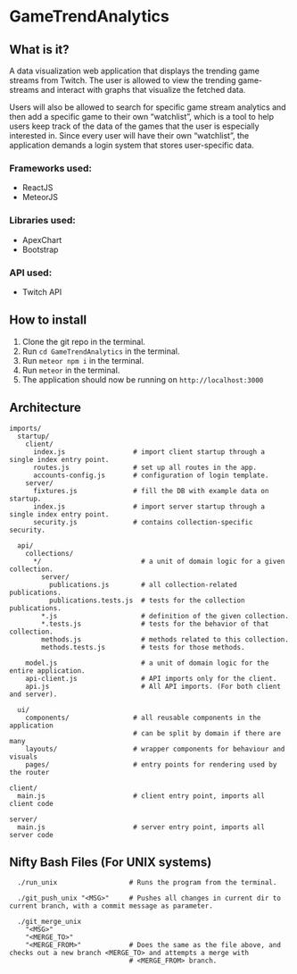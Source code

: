# GameTrendAnalytics

## What is it?
A data visualization web application that displays the trending game streams from Twitch. The user is allowed to view the trending game-streams and interact with graphs that visualize the fetched data.

Users will also be allowed to search for specific game stream analytics and then add a specific game to their own “watchlist”, which is a tool to help users keep track of the data of the games that the user is especially interested in.
Since every user will have their own “watchlist”, the application demands a login system that stores user-specific data.

### Frameworks used:
* ReactJS
* MeteorJS

### Libraries used:
* ApexChart
* Bootstrap

### API used:
* Twitch API

## How to install

1. Clone the git repo in the terminal.
2. Run `cd GameTrendAnalytics` in the terminal.
3. Run `meteor npm i` in the terminal.
4. Run `meteor` in the terminal.
5. The application should now be running on `http://localhost:3000`

## Architecture
```
imports/
  startup/
    client/
      index.js                 # import client startup through a single index entry point.
      routes.js                # set up all routes in the app.
      accounts-config.js       # configuration of login template.
    server/
      fixtures.js              # fill the DB with example data on startup.
      index.js                 # import server startup through a single index entry point.
      security.js              # contains collection-specific security.

  api/
    collections/               
      */                         # a unit of domain logic for a given collection.
        server/
          publications.js        # all collection-related publications.
          publications.tests.js  # tests for the collection publications.
        *.js                     # definition of the given collection.
        *.tests.js               # tests for the behavior of that collection.
        methods.js               # methods related to this collection.
        methods.tests.js         # tests for those methods.

    model.js                     # a unit of domain logic for the entire application.
    api-client.js                # API imports only for the client.
    api.js                       # All API imports. (For both client and server).

  ui/
    components/                # all reusable components in the application
                               # can be split by domain if there are many
    layouts/                   # wrapper components for behaviour and visuals
    pages/                     # entry points for rendering used by the router

client/
  main.js                      # client entry point, imports all client code

server/
  main.js                      # server entry point, imports all server code
```

## Nifty Bash Files (For UNIX systems)
```
  ./run_unix                  # Runs the program from the terminal.

  ./git_push_unix "<MSG>"     # Pushes all changes in current dir to current branch, with a commit message as parameter.

  ./git_merge_unix
    "<MSG>"
    "<MERGE_TO>"
    "<MERGE_FROM>"            # Does the same as the file above, and checks out a new branch <MERGE_TO> and attempts a merge with
                              # <MERGE_FROM> branch.
```
